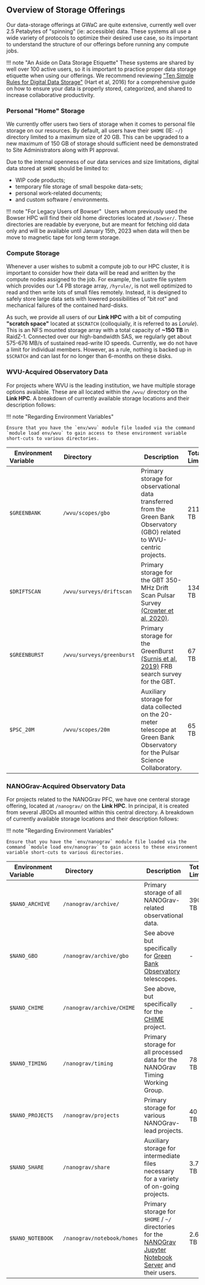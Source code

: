## Overview of Storage Offerings

Our data-storage offerings at GWaC are quite extensive, currently well over 2.5 Petabytes of "spinning" (ie: accessible) data. These systems all use a wide variety of protocols to optimize their desired use case, so its important to understand the structure of our offerings before running any compute jobs.

!!! note "An Aside on Data Storage Etiquette"
    These systems are shared by well over 100 active users, so it is important to practice proper data storage etiquette when using our offerings. We recommend reviewing ["Ten Simple Rules for Digital Data Storage"](https://doi.org/10.1371/journal.pcbi.1005097) (Hart et al, 2016) for a comprehensive guide on how to ensure your data is properly stored, categorized, and shared to increase collaborative productivity.

### Personal "Home" Storage

We currently offer users two tiers of storage when it comes to personal file storage on our resources. By default, all users have their `$HOME` (IE: `~/`) directory limited to a maximum size of 20 GB. This can be upgraded to a new maximum of 150 GB of storage should sufficient need be demonstrated to Site Administrators along with PI approval.

Due to the internal openness of our data services and size limitations, digital data stored at `$HOME` should be limited to:

- WIP code products;
- temporary file storage of small bespoke data-sets;
- personal work-related documents;
- and custom software / environments.

!!! note "For Legacy Users of Bowser"
​    Users whom previously used the Bowser HPC will find their old home directories located at `/bowser/`. These directories are readable by everyone, but are meant for fetching old data only and will be available until January 15th, 2023 when data will then be move to magnetic tape for long term storage.

### Compute Storage

Whenever a user wishes to submit a compute job to our HPC cluster, it is important to consider how their data will be read and written by the compute nodes assigned to the job. For example, the Lustre file system which provides our 1.4 PB storage array, `/hyrule/`, is not well optimized to read and then write lots of small files remotely. Instead, it is designed to safely store large data sets with lowered possibilities of "bit rot" and mechanical failures of the contained hard-disks.

As such, we provide all users of our **Link HPC** with a bit of computing **"scratch space"** located at `$SCRATCH` (colloquially, it is referred to as *Lorule*). This is an NFS mounted storage array with a total capacity of **~150 TB** in RaidZ-1. Connected over our high-bandwidth SAS, we regularly get about 575-676 MB/s of sustained read-write IO speeds. Currently, we do not have a limit for individual members. However, as a rule, nothing is backed up in `$SCRATCH` and can last for no longer than 6-months on these disks.

### WVU-Acquired Observatory Data

For projects where WVU is the leading institution, we have multiple storage options available. These are all located within the `/wvu/` directory on the **Link HPC**. A breakdown of currently available storage locations and their description follows:

!!! note "Regarding Environment Variables"

    Ensure that you have the `env/wvu` module file loaded via the command `module load env/wvu` to gain access to these environment variable short-cuts to various directories.

| Environment Variable&nbsp;&nbsp;&nbsp;&nbsp;&nbsp;&nbsp;&nbsp;&nbsp;&nbsp;&nbsp;&nbsp;&nbsp;&nbsp;&nbsp; | Directory&nbsp;&nbsp;&nbsp;&nbsp;&nbsp;&nbsp;&nbsp;&nbsp;&nbsp;&nbsp;&nbsp;&nbsp;&nbsp;&nbsp;&nbsp;&nbsp;&nbsp;&nbsp;&nbsp;&nbsp;&nbsp;&nbsp;&nbsp;&nbsp;&nbsp;&nbsp;                 | Description                                                  | Total Limit | Currently Available |
| -------------------- | ------------------------- | ------------------------------------------------------------ | ----------- | ------------------- |
| `$GREENBANK`         | `/wvu/scopes/gbo`         | Primary storage for observational data transferred from the Green Bank Observatory (GBO) related to WVU-centric projects. | 211 TB      | 31 TB               |
| `$DRIFTSCAN`         | `/wvu/surveys/driftscan`  | Primary storage for the GBT 350-MHz Drift Scan Pulsar Survey [(Crowter et al, 2020)](https://doi.org/10.1093/mnras/staa933). | 134 TB        | 12 TB               |
| `$GREENBURST`        | `/wvu/surveys/greenburst` | Primary storage for the GreenBurst [(Surnis et al, 2019)](https://doi.org/10.1017/pasa.2019.26) FRB search survey for the GBT. | 67 TB       | 2.2 TB              |
| `$PSC_20M`           | `/wvu/scopes/20m`         | Auxiliary storage for data collected on the 20-meter telescope at Green Bank Observatory for the Pulsar Science Collaboratory. | 65 TB       | 1.6 TB              |



### NANOGrav-Acquired Observatory Data

For projects related to the NANOGrav PFC, we have one centeral storage offering, located at `/nanograv/` on the **Link HPC**. In principal, it is created from several JBODs all mounted within this central directory. A breakdown of currently available storage locations  and their description follows:

!!! note "Regarding Environment Variables"

    Ensure that you have the `env/nanograv` module file loaded via the command `module load env/nanograv` to gain access to these environment variable short-cuts to various directories.

| Environment Variable&nbsp;&nbsp;&nbsp;&nbsp;&nbsp;&nbsp;&nbsp;&nbsp;&nbsp;&nbsp;&nbsp;&nbsp;&nbsp;&nbsp; | Directory&nbsp;&nbsp;&nbsp;&nbsp;&nbsp;&nbsp;&nbsp;&nbsp;&nbsp;&nbsp;&nbsp;&nbsp;&nbsp;&nbsp;&nbsp;&nbsp;&nbsp;&nbsp;&nbsp;&nbsp;&nbsp;&nbsp;&nbsp;&nbsp;&nbsp;&nbsp;                  | Description                                                  | Total Limit | Currently Available |
| -------------------- | -------------------------- | ------------------------------------------------------------ | ----------- | ------------------- |
| `$NANO_ARCHIVE`      | `/nanograv/archive/`       | Primary storage of all NANOGrav-related observational data.  | 390 TB      | 276 TB              |
| `$NANO_GBO`          | `/nanograv/archive/gbo`    | See above but specifically for [Green Bank Observatory](https://greenbankobservatory.org/) telescopes. | -           | -                   |
| `$NANO_CHIME`        | `/nanograv/archive/CHIME`  | See above, but specifically for the [CHIME](https://chime-experiment.ca/en) project. | -           | -                   |
| `$NANO_TIMING`       | `/nanograv/timing`         | Primary storage for all processed data for the NANOGrav Timing Working Group. | 78 TB       | 929 GB              |
| `$NANO_PROJECTS`     | `/nanograv/projects`       | Primary storage for various NANOGrav-lead projects.          | 40 TB       | -                   |
| `$NANO_SHARE`        | `/nanograv/share`          | Auxiliary storage for intermediate files necessary for a variety of on-going projects. | 3.7 TB      | -                   |
| `$NANO_NOTEBOOK`     | `/nanograv/notebook/homes` | Primary storage for `$HOME` / `~/` directories for the [NANOGrav Jupyter Notebook Server](notebook.nanograv.org) and their users. | 2.6 TB      | -                   |
